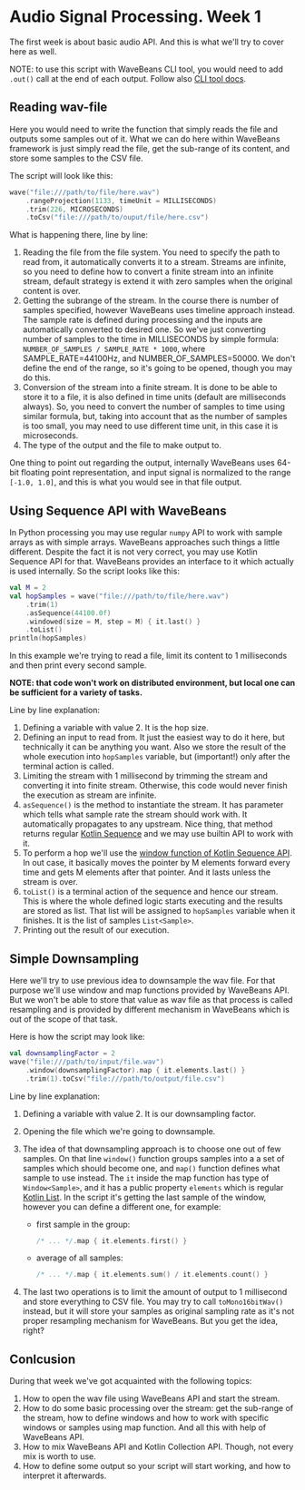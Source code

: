 Audio Signal Processing. Week 1
============

The first week is about basic audio API. And this is what we'll try to cover here as well.

NOTE: to use this script with WaveBeans CLI tool, you would need to add `.out()` call at the end of each output. Follow also [CLI tool docs](https://github.com/asubb/wavebeans/tree/master/cli/docs).

Reading wav-file
-----------

Here you would need to write the function that simply reads the file and outputs some samples out of it. What we can do here within WaveBeans framework is just simply read the file, get the sub-range of its content, and store some samples to the CSV file. 

The script will look like this:

```kotlin
wave("file:///path/to/file/here.wav")
    .rangeProjection(1133, timeUnit = MILLISECONDS)
    .trim(226, MICROSECONDS)
    .toCsv("file:///path/to/ouput/file/here.csv")
```

What is happening there, line by line:
1. Reading the file from the file system. You need to specify the path to read from, it automatically converts it to a stream. Streams are infinite, so you need to define how to convert a finite stream into an infinite stream, default strategy is extend it with zero samples when the original content is over.
2. Getting the subrange of the stream. In the course there is number of samples specified, however WaveBeans uses timeline approach instead. The sample rate is defined during processing and the inputs are automatically converted to desired one. So we've just converting number of samples to the time in MILLISECONDS by simple formula: `NUMBER_OF_SAMPLES / SAMPLE_RATE * 1000`, where SAMPLE_RATE=44100Hz, and NUMBER_OF_SAMPLES=50000. We don't define the end of the range, so it's going to be opened, though you may do this.
3. Conversion of the stream into a finite stream. It is done to be able to store it to a file, it is also defined in time units (default are milliseconds always). So, you need to convert the number of samples to time using similar formula, but, taking into account that as the number of samples is too small, you may need to use different time unit, in this case it is microseconds.
4. The type of the output and the file to make output to.

One thing to point out regarding the output, internally WaveBeans uses 64-bit floating point representation, and input signal is normalized to the range `[-1.0, 1.0]`, and this is what you would see in that file output.

Using Sequence API with WaveBeans
------------

In Python processing you may use regular `numpy` API to work with sample arrays as with simple arrays. WaveBeans approaches such things a little different. Despite the fact it is not very correct, you may use Kotlin Sequence API for that. WaveBeans provides an interface to it which actually is used internally. So the script looks like this:

```kotlin
val M = 2
val hopSamples = wave("file:///path/to/file/here.wav")
    .trim(1)
    .asSequence(44100.0f)
    .windowed(size = M, step = M) { it.last() }
    .toList()
println(hopSamples)
```

In this example we're trying to read a file, limit its content to 1 milliseconds and then print every second sample. 

**NOTE: that code won't work on distributed environment, but local one can be sufficient for a variety of tasks.**

Line by line explanation:

1. Defining a variable with value 2. It is the hop size.
2. Defining an input to read from. It just the easiest way to do it here, but technically it can be anything you want. Also we store the result of the whole execution into `hopSamples` variable, but (important!) only after the terminal action is called.
3. Limiting the stream with 1 millisecond by trimming the stream and converting it into finite stream. Otherwise, this code would never finish the execution as stream are infinite.
4. `asSequence()` is the method to instantiate the stream. It has parameter which tells what sample rate the stream should work with. It automatically propagates to any upstream. Nice thing, that method returns regular [Kotlin Sequence](https://kotlinlang.org/docs/reference/sequences.html) and we may use builtin API to work with it.
5. To perform a hop we'll use the [window function of Kotlin Sequence API](https://kotlinlang.org/api/latest/jvm/stdlib/kotlin.collections/windowed.html). In out case, it basically moves the pointer by M elements forward every time and gets M elements after that pointer. And it lasts unless the stream is over.
6. `toList()` is a terminal action of the sequence and hence our stream. This is where the whole defined logic starts executing and the results are stored as list. That list will be assigned to `hopSamples` variable when it finishes. It is the list of samples `List<Sample>`.
7. Printing out the result of our execution.

Simple Downsampling
------------

Here we'll try to use previous idea to downsample the wav file. For that purpose we'll use window and map functions provided by WaveBeans API. But we won't be able to store that value as wav file as that process is called resampling and is provided by different mechanism in WaveBeans which is out of the scope of that task.

Here is how the script may look like:

```kotlin
val downsamplingFactor = 2
wave("file:///path/to/input/file.wav")
    .window(downsamplingFactor).map { it.elements.last() }
    .trim(1).toCsv("file:///path/to/output/file.csv")

```

Line by line explanation:
1. Defining a variable with value 2. It is our downsampling factor.
2. Opening the file which we're going to downsample.
3. The idea of that downsampling approach is to choose one out of few samples. On that line `window()` function groups samples into a a set of samples which should become one, and `map()` function defines what sample to use instead. 
The `it` inside the map function has type of `Window<Sample>`, and it has a public property `elements` which is regular [Kotlin List](https://kotlinlang.org/api/latest/jvm/stdlib/kotlin.collections/-list/index.html).
In the script it's getting the last sample of the window, however you can define a different one, for example:

    * first sample in the group:    
    
        ```kotlin
        /* ... */.map { it.elements.first() }
        ```

    * average of all samples:

        ```kotlin
        /* ... */.map { it.elements.sum() / it.elements.count() }
        ```

4. The last two operations is to limit the amount of output to 1 millisecond and store everything to CSV file. You may try to call `toMono16bitWav()` instead, but it will store your samples as original sampling rate as it's not proper resampling mechanism for WaveBeans. But you get the idea, right?

Conlcusion
-----------

During that week we've got acquainted with the following topics:
1. How to open the wav file using WaveBeans API and start the stream.
2. How to do some basic processing over the stream: get the sub-range of the stream, how to define windows and how to work with specific windows or samples using map function. And all this with help of WaveBeans API.
3. How to mix WaveBeans API and Kotlin Collection API. Though, not every mix is worth to use.
4. How to define some output so your script will start working, and how to interpret it afterwards.


